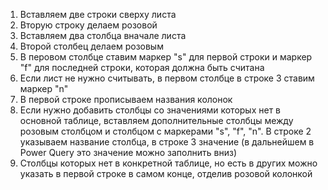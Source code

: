 1. Вставляем две строки сверху листа
2. Вторую строку делаем розовой
3. Вставляем два столбца вначале листа
4. Второй столбец делаем розовым
5. В перовом столбце ставим маркер "s" для первой строки и маркер "f" для последней строки, которая должна быть считана
6. Если лист не нужно считывать, в первом столбце в строке 3 ставим маркер "n"
7. В первой строке прописываем названия колонок
8. Если нужно добавить столбцы со значениями которых нет в основной таблице, вставляем дополнительные столбцы между розовым столбцом и столбцом с маркерами "s", "f", "n". В строке 2 указываем название столбца, в строке 3 значение (в дальнейшем в Power Query это значение можно заполнить вниз)
9. Столбцы которых нет в конкретной таблице, но есть в других можно указать в первой строке в самом конце, отделив розовой колонкой 